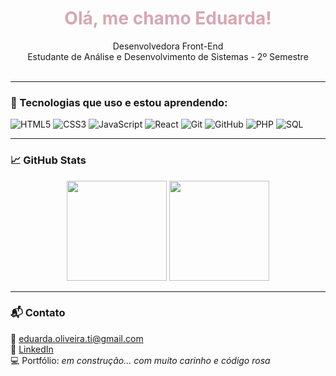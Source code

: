 <h1 align="center" style="color:#D8A7B1;">Olá, me chamo Eduarda!</h1>

<p align="center">
  Desenvolvedora Front-End<br>
  Estudante de Análise e Desenvolvimento de Sistemas - 2º Semestre<br>
 <br>
</p>

---

### 💖 Tecnologias que uso e estou aprendendo:

![HTML5](https://img.shields.io/badge/-HTML5-f6c3d4?style=for-the-badge&logo=html5&logoColor=white)
![CSS3](https://img.shields.io/badge/-CSS3-e8a9c3?style=for-the-badge&logo=css3&logoColor=white)
![JavaScript](https://img.shields.io/badge/-JavaScript-f7cad0?style=for-the-badge&logo=javascript&logoColor=white)
![React](https://img.shields.io/badge/-React-f3aec7?style=for-the-badge&logo=react&logoColor=white)
![Git](https://img.shields.io/badge/-Git-f0a6ca?style=for-the-badge&logo=git&logoColor=white)
![GitHub](https://img.shields.io/badge/-GitHub-e4bad4?style=for-the-badge&logo=github&logoColor=white)
![PHP](https://img.shields.io/badge/-PHP-e0a3c2?style=for-the-badge&logo=php&logoColor=white)
![SQL](https://img.shields.io/badge/-SQL-d88fb6?style=for-the-badge&logo=mysql&logoColor=white)

---

### 📈 GitHub Stats

<div align="center">
  <img height="160em" src="https://github-readme-stats.vercel.app/api?username=SEU_USUARIO&show_icons=true&theme=rose_pine&hide_border=true&title_color=ffaec9&icon_color=ffaec9&text_color=fceff9&bg_color=fff0f5"/>
  <img height="160em" src="https://github-readme-stats.vercel.app/api/top-langs/?username=SEU_USUARIO&layout=compact&theme=rose_pine&hide_border=true&title_color=ffaec9&text_color=fceff9&bg_color=fff0f5"/>
</div>

---

### 📬 Contato

📧 eduarda.oliveira.ti@gmail.com  
🔗 [LinkedIn](https://www.linkedin.com/in/eduarda-rodrigues-oliveira-84531219a/)  
💻 Portfólio: *em construção... com muito carinho e código rosa*


